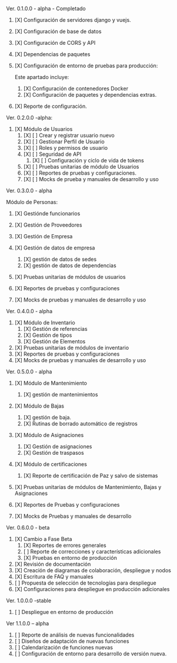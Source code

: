 Ver. 0.1.0.0 - alpha - Completado

1. [X] Configuración de servidores django y vuejs.
2. [X] Configuración de base de datos
3. [X] Configuración de CORS y API
4. [X] Dependencias de paquetes
5. [X] Configuración de entorno de pruebas para producción:

    Este apartado incluye:

    1. [X] Configuración de contenedores Docker
    2. [X] Configuración de paquetes y dependencias extras.
6. [X] Reporte de configuración.

Ver. 0.2.0.0 -alpha:

1. [X] Módulo de Usuarios
    1. [X] [ ] Crear y registrar usuario nuevo
    2. [X] [ ] Gestionar Perfil de Usuario
    3. [X] [ ] Roles y permisos de usuario
    4. [X] [ ] Seguridad de API
        1. [X] [ ] Configuración y ciclo de vida de tokens
    5. [X] [ ] Pruebas unitarias de módulo de Usuarios
    6. [X] [ ] Reportes de pruebas y configuraciones.
    7. [X] [ ] Mocks de prueba y manuales de desarrollo y uso

Ver. 0.3.0.0 - alpha

Módulo de Personas:

1. [X] Gestiónde funcionarios
2. [X] Gestión de Proveedores
3. [X] Gestión de Empresa
4. [X] Gestión de datos de empresa

    1. [X] gestión de datos de sedes
    2. [X] gestión de datos de dependencias
5. [X] Pruebas unitarias de módulos de usuarios
6. [X] Reportes de pruebas y configuraciones
7. [X] Mocks de pruebas y manuales de desarrollo y uso

Ver. 0.4.0.0 - alpha

1. [X] Módulo de Inventario
    1. [X] Gestión de referencias
    2. [X] Gestión de tipos
    3. [X] Gestión de Elementos
2. [X] Pruebas unitarias de módulos de inventario
3. [X] Reportes de pruebas y configuraciones
4. [X] Mocks de pruebas y manuales de desarrollo y uso

Ver. 0.5.0.0 - alpha

1. [X] Módulo de Mantenimiento

    1. [X] gestión de mantenimientos
2. [X] Módulo de Bajas

    1. [X] gestión de baja.
    2. [X] Rutinas de borrado automático de registros
3. [X] Módulo de Asignaciones

    1. [X] Gestión de asignaciones
    2. [X] Gestión de traspasos
4. [X] Módulo de certificaciones

    1. [X] Reporte de certificación de Paz y salvo de sistemas
5. [X] Pruebas unitarias de módulos de Mantenimiento, Bajas y Asignaciones
6. [X] Reportes de Pruebas y configuraciones
7. [X] Mocks de Pruebas y manuales de desarrollo

Ver. 0.6.0.0 - beta

1. [X] Cambio a Fase Beta
    1. [X] Reportes de errores generales
    2. [ ] Reporte de correcciones y características adicionales
    3. [X] Pruebas en entorno de producción
2. [X] Revisión de documentación
3. [X] Creación de diagramas de colaboración, despliegue y nodos
4. [X] Escritura de FAQ y manuales
5. [ ] Propuesta de selección de tecnologías para despliegue
6. [X] Configuraciones para despliegue en producción adicionales

Ver. 1.0.0.0 -stable

1. [ ] Despliegue en entorno de producción

Ver 1.1.0.0 – alpha

1. [ ] Reporte de análisis de nuevas funcionalidades
2. [ ] Diseños de adaptación de nuevas funciones
3. [ ] Calendarización de funciones nuevas
4. [ ] Configuración de entorno para desarrollo de versión nueva.
